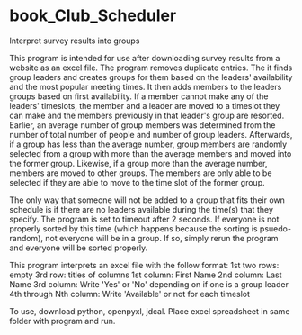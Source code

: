 # book_Club_Scheduler
Interpret survey results into groups

This program is intended for use after downloading survey results from a website as an excel file. The program removes duplicate entries. The it finds group leaders and creates groups for them based on the leaders' availability and the most popular meeting times. It then adds members to the leaders groups based on first availability. If a member cannot make any of the leaders' timeslots, the member and a leader are moved to a timeslot they can make and the members previously in that leader's group are resorted. Earlier, an average number of group members was determined from the number of total number of people and number of group leaders. Afterwards, if a group has less than the average number, group members are randomly selected from a group with more than the average members and moved into the former group. Likewise, if a group more than the average number, members are moved to other groups. The members are only able to be selected if they are able to move to the time slot of the former group. 

The only way that someone will not be added to a group that fits their own schedule is if there are no leaders available during the time(s) that they specify. The program is set to timeout after 2 seconds. If everyone is not properly sorted by this time (which happens because the sorting is psuedo-random), not everyone will be in a group. If so, simply rerun the program and everyone will be sorted properly.

This program interprets an excel file with the follow format:
1st two rows: empty
3rd row: titles of columns
1st column: First Name
2nd column: Last Name
3rd column: Write 'Yes' or 'No' depending on if one is a group leader
4th through Nth column: Write 'Available' or not for each timeslot

To use, download python, openpyxl, jdcal. Place excel spreadsheet in same folder with program and run.
